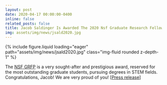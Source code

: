```yaml
---
layout: post
date: 2020-04-17 00:00:00-0400
inline: false
related_posts: false
title: Jacob Saldinger Is Awarded The 2020 Nsf Graduate Research Fellowship!
img: assets/img/news/jsald2020.jpg
---
```


<div class="row mt-4 justify-content-center">
    <div class="col-sm-12 col-md-6">
        {% include figure.liquid loading="eager" path="assets/img/news/jsald2020.jpg" class="img-fluid rounded z-depth-1" %}
    </div>
</div>

The [NSF GRFP](https://www.nsfgrfp.org/) is a very sought-after and prestigious award, reserved for the most outstanding graduate students, pursuing degrees in STEM fields. Congratulations, Jacob! We are very proud of you!
[[Press release](https://graduate.rice.edu/news/more-two-dozen-rice-students-win-nsf-graduate-research-fellowships-funding)]
